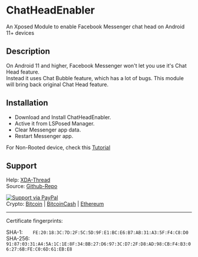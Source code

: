 ChatHeadEnabler
===============

An Xposed Module to enable Facebook Messenger chat head on Android 11+ devices


Description
-----------

On Android 11 and higher, Facebook Messenger won't let you use it's Chat Head feature.  
Instead it uses Chat Bubble feature, which has a lot of bugs. This module will bring back original Chat Head feature.

Installation
------------
- Download and Install ChatHeadEnabler.
- Active it from LSPosed Manager.
- Clear Messenger app data.
- Restart Messenger app.

For Non-Rooted device, check this [Tutorial](https://forum.xda-developers.com/t/4331215)  

Support
-------
Help: [XDA-Thread](https://forum.xda-developers.com/t/4305391)  
Source: [Github-Repo](https://github.com/NeonOrbit/ChatHeadEnabler)  
  
[![Support via PayPal](https://cdn.rawgit.com/twolfson/paypal-github-button/1.0.0/dist/button.svg)](https://www.paypal.me/N3onOrbit)  
Crypto: [Bitcoin](https://explorer.bitcoin.com/btc/address/bc1qha53u7h4wed5h4z5mt9t4shfgf66vsy79v55qn) | [BitcoinCash](https://explorer.bitcoin.com/bch/address/bitcoincash:qpyk0wzc2syqg39msnjyg44z4qz9h34upyws7edefm) | [Ethereum](https://etherscan.io/address/0xe92961cc77c3195b8d493fF77aa7425FB9B253D8)  

------------

Certificate fingerprints:

SHA-1: &nbsp; &nbsp; &nbsp; `FE:20:18:3C:7D:2F:5C:5D:9F:E1:BC:E6:B7:AB:31:A3:5F:F4:C8:D0`  
SHA-256: &nbsp; `91:87:03:31:A4:5A:1C:1E:8F:34:BB:27:D6:97:3C:D7:2F:D8:AD:98:CB:F4:B3:06:27:6B:FE:C0:6D:61:EB:E8`
